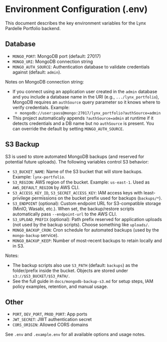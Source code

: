 # Environment Configuration (.env)

This document describes the key environment variables for the Lynx Pardelle Portfolio backend.

## Database

- `MONGO_PORT`: MongoDB port (default: 27017)
- `MONGO_URI`: MongoDB connection string
- `MONGO_AUTH_SOURCE`: Authentication database to validate credentials against (default: `admin`).

Notes on MongoDB connection string:

- If you connect using an application user created in the `admin` database and you include a database name in the URI (e.g., `.../lynx_portfolio`), MongoDB requires an `authSource` query parameter so it knows where to verify credentials. Example:
  - `mongodb://user:pass@mongo:27017/lynx_portfolio?authSource=admin`
- This project automatically appends `?authSource=admin` at runtime if it detects credentials and a DB name but no `authSource` is present. You can override the default by setting `MONGO_AUTH_SOURCE`.

## S3 Backup

S3 is used to store automated MongoDB backups (and reserved for potential future uploads). The following variables control S3 behavior:

- `S3_BUCKET_NAME`: Name of the S3 bucket that will store backups. Example: `lynx-portfolio`.
- `S3_REGION`: AWS region of the bucket. Example: `us-east-1`. Used as `AWS_DEFAULT_REGION` by AWS CLI.
- `S3_ACCESS_KEY_ID`, `S3_SECRET_ACCESS_KEY`: IAM access keys with least-privilege permissions on the bucket prefix used for backups (`backups/*`).
- `S3_ENDPOINT` (optional): Custom endpoint URL for S3-compatible storage (MinIO, Wasabi, etc.). When set, the backup/restore scripts automatically pass `--endpoint-url` to the AWS CLI.
- `S3_UPLOAD_PREFIX` (optional): Path prefix reserved for application uploads (not used by the backup scripts). Choose something like `uploads/`.
- `MONGO_BACKUP_CRON`: Cron schedule for automated backups (used by the `mongo-backup` service).
- `MONGO_BACKUP_KEEP`: Number of most-recent backups to retain locally and in S3.

Notes:

- The backup scripts also use `S3_PATH` (default: `backups`) as the folder/prefix inside the bucket. Objects are stored under `s3://$S3_BUCKET/$S3_PATH/`.
- See the full guide in `docs/mongodb-backup-s3.md` for setup steps, IAM policy examples, retention, and manual usage.

## Other

- `PORT`, `DEV_PORT`, `PROD_PORT`: App ports
- `JWT_SECRET`: JWT authentication secret
- `CORS_ORIGIN`: Allowed CORS domains

See `.env` and `.example.env` for all available options and usage notes.
